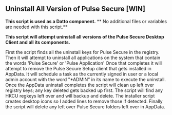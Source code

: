 ## Uninstall All Version of Pulse Secure [WIN]

**This script is used as a Datto component.**
** No additional files or variables are needed with this script.**

**This script will attempt uninstall all versions of the Pulse Secure Desktop Client and all its components.**

First the script finds all the uninstall keys for Pulse Secure in the registry.
Then it will attempt to uninstall all applications on the system that contain the words 'Pulse Secure' or 'Pulse Application'
Once that completes it will attempt to remove the Pulse Secure Setup client that gets installed in AppData.
It will schedule a task as the currently signed in user or a local admin account with the word "*ADMIN" in its name to execute the uninstall.
Once the AppData uninstall completes the script will clean up left over registry keys; any key deleted gets backed up first.
The script will find any HKCU regkeys left over and will backup and delete.
The installer script creates desktop icons so I added lines to remove those if detected.
Finally the script will delete any left over Pulse Secure folders left over in AppData.
